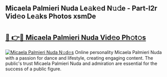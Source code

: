 ## Micaela Palmieri Nuda Le𝚊k𝚎d N𝚞𝚍e - Part-l2r Vid𝚎o Le𝚊ks Photos xsmDe

# <h2><a href="http://fbg4q1.evod.top/?m=Micaela+Palmieri+Nuda">🔗 👉🔴 Micaela Palmieri Nuda Vid𝚎o Ph𝚘t𝚘s</a></h2>

[![Micaela Palmieri Nuda N𝚞d𝚎s](https://i.imgur.com/8V9OHl7.gif)](http://fbg4q1.evod.top/?m=Micaela+Palmieri+Nuda)
Online personality Micaela Palmieri Nuda with a passion for dance and lifestyle, creating engaging content. The public's trust Micaela Palmieri Nuda and admiration are essential for the success of a public figure. 

